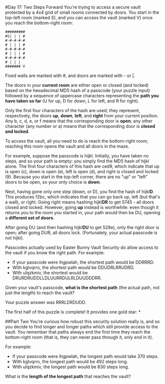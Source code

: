 #Day 17: Two Steps Forward
You're trying to access a secure vault protected by a 4x4 grid of small rooms connected by doors. You start in 
the top-left room (marked S), and you can access the vault (marked V) once you reach the bottom-right room:
```
#########
#S| | | #
#-#-#-#-#
# | | | #
#-#-#-#-#
# | | | #
#-#-#-#-#
# | | |  
####### V
```
Fixed walls are marked with #, and doors are marked with - or |.

The doors in your **current room** are either open or closed (and locked) based on the hexadecimal MD5 hash of a 
passcode (your puzzle input) followed by a sequence of uppercase characters representing the **path you have taken 
so far** (U for up, D for down, L for left, and R for right).

Only the first four characters of the hash are used; they represent, respectively, the doors **up**, **down**, 
**left**, and **right** from your current position. Any b, c, d, e, or f means that the corresponding door is 
**open**; any other character (any number or a) means that the corresponding door is **closed and locked**.

To access the vault, all you need to do is reach the bottom-right room; reaching this room opens the vault and 
all doors in the maze.

For example, suppose the passcode is hijkl. Initially, you have taken no steps, and so your path is empty: you 
simply find the MD5 hash of hijkl alone. The first four characters of this hash are ced9, which indicate that up 
is open (c), down is open (e), left is open (d), and right is closed and locked (9). Because you start in the 
top-left corner, there are no "up" or "left" doors to be open, so your only choice is **down**.

Next, having gone only one step (down, or D), you find the hash of hijkl**D**. This produces f2bc, which 
indicates that you can go back up, left (but that's a wall), or right. Going right means hashing hijkl**DR** to 
get 5745 - all doors closed and locked. However, going **up** instead is worthwhile: even though it returns you 
to the room you started in, your path would then be DU, opening a **different set of doors**.

After going DU (and then hashing hijkl**DU** to get 528e), only the right door is open; after going DUR, all 
doors lock. (Fortunately, your actual passcode is not hijkl).

Passcodes actually used by Easter Bunny Vault Security do allow access to the vault if you know the right path. 
For example:

* If your passcode were ihgpwlah, the shortest path would be DDRRRD.
* With kglvqrro, the shortest path would be DDUDRLRRUDRD.
* With ulqzkmiv, the shortest would be DRURDRUDDLLDLUURRDULRLDUUDDDRR.

Given your vault's passcode, **what is the shortest path** (the actual path, not just the length) to reach the vault?

Your puzzle answer was RRRLDRDUDD.

The first half of this puzzle is complete! It provides one gold star: *

##Part Two
You're curious how robust this security solution really is, and so you decide to find longer and longer paths 
which still provide access to the vault. You remember that paths always end the first time they reach the bottom-right 
room (that is, they can never pass through it, only end in it).

For example:

* If your passcode were ihgpwlah, the longest path would take 370 steps.
* With kglvqrro, the longest path would be 492 steps long.
* With ulqzkmiv, the longest path would be 830 steps long.

What is the **length of the longest path** that reaches the vault?